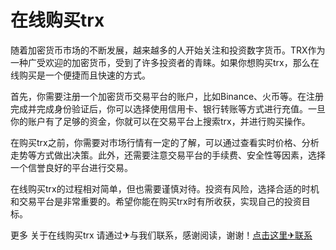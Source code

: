 # 在线购买trx

随着加密货币市场的不断发展，越来越多的人开始关注和投资数字货币。TRX作为一种广受欢迎的加密货币，受到了许多投资者的青睐。如果你想购买trx，那么在线购买是一个便捷而且快速的方式。

首先，你需要注册一个加密货币交易平台的账户，比如Binance、火币等。在注册完成并完成身份验证后，你可以选择使用信用卡、银行转账等方式进行充值。一旦你的账户有了足够的资金，你就可以在交易平台上搜索trx，并进行购买操作。

在购买trx之前，你需要对市场行情有一定的了解，可以通过查看实时价格、分析走势等方式做出决策。此外，还需要注意交易平台的手续费、安全性等因素，选择一个信誉良好的平台进行交易。

在线购买trx的过程相对简单，但也需要谨慎对待。投资有风险，选择合适的时机和交易平台是非常重要的。希望你能在购买trx时有所收获，实现自己的投资目标。

更多 关于在线购买trx 请通过✈与我们联系，感谢阅读，谢谢！[点击这里✈联系](https://t.me/shalong)